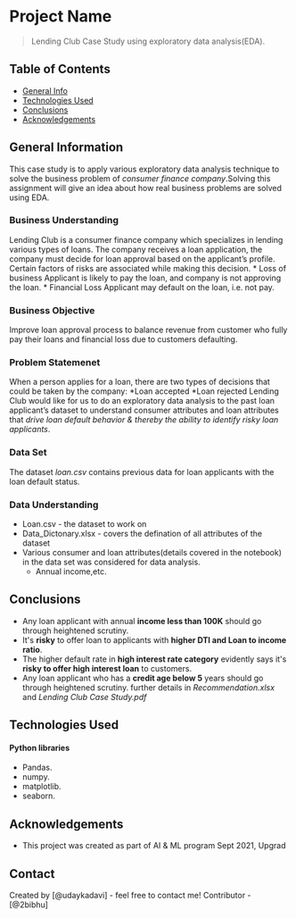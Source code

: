 # Project Name
> Lending Club Case Study using exploratory data analysis(EDA).


## Table of Contents
* [General Info](#general-information)
* [Technologies Used](#technologies-used)
* [Conclusions](#conclusions)
* [Acknowledgements](#acknowledgements)

<!-- You can include any other section that is pertinent to your problem -->

## General Information
This case study is to apply various exploratory data analysis technique to solve the business problem of *consumer finance company*.Solving this assignment will give an idea about how real business problems are solved using EDA.

### Business Understanding
Lending Club is a consumer finance company which specializes in lending various types of loans. The company receives a loan application, the company must decide for loan approval based on the applicant’s profile. Certain factors of risks are associated while making this decision.
    * Loss of business
        Applicant is likely to pay the loan, and company is not approving the loan.
    * Financial Loss
        Applicant may default on the loan, i.e. not pay.
        
### Business Objective
Improve loan approval process to balance revenue from customer who fully pay their loans and financial loss due to customers defaulting.

### Problem Statemenet
When a person applies for a loan, there are two types of decisions that could be taken by the company:
    *Loan accepted
    *Loan rejected
Lending Club would like for us to do an exploratory data analysis to the past loan applicant’s dataset to understand consumer attributes and loan attributes that *drive loan default behavior & thereby the ability to identify risky loan applicants*.

### Data Set
The dataset *loan.csv* contains previous data for loan applicants with the loan default status.

### Data Understanding
* Loan.csv - the dataset to work on
* Data_Dictonary.xlsx - covers the defination of all attributes of the dataset
* Various consumer and loan attributes(details covered in the notebook) in the data set was considered for data analysis.
    - Annual income,etc.



## Conclusions
* Any loan applicant with annual **income less than 100K** should go through heightened scrutiny.
* It's **risky** to offer loan to applicants with **higher DTI and Loan to income ratio**.
* The higher default rate in **high interest rate category** evidently says it's **risky to offer high interest loan** to customers.
* Any loan applicant who has a **credit age below 5** years should go through heightened scrutiny.
further details in *Recommendation.xlsx* and *Lending Club Case Study.pdf*
<!-- You don't have to answer all the questions - just the ones relevant to your project. -->


## Technologies Used
#### Python libraries
* Pandas.
* numpy.
* matplotlib.
* seaborn.

<!-- As the libraries versions keep on changing, it is recommended to mention the version of library used in this project -->

## Acknowledgements
- This project was created as part of AI & ML program Sept 2021, Upgrad 



## Contact
Created by [@udaykadavi] - feel free to contact me!
Contributor - [@2bibhu]
